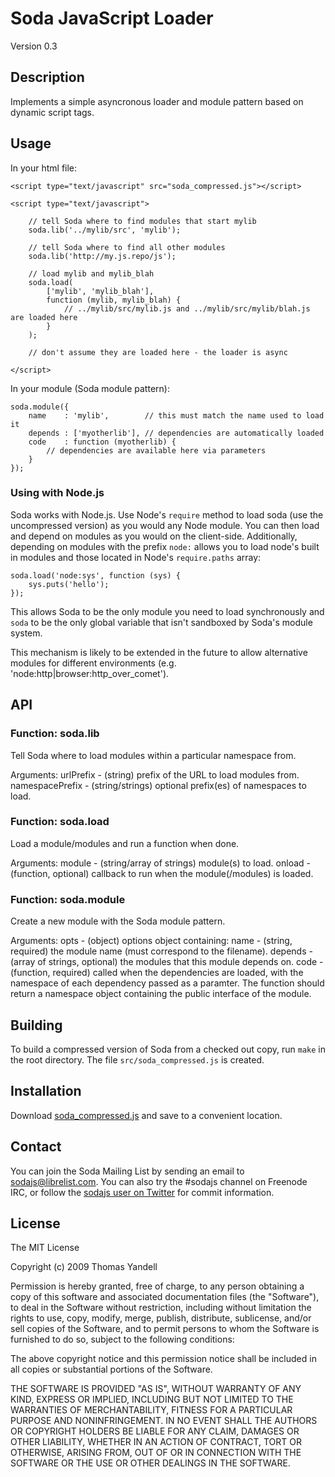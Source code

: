 Soda JavaScript Loader
======================

Version 0.3

Description
-----------

Implements a simple asyncronous loader and module pattern based on dynamic
script tags.

Usage
-----

In your html file:

    <script type="text/javascript" src="soda_compressed.js"></script>
    
    <script type="text/javascript">
        
        // tell Soda where to find modules that start mylib
        soda.lib('../mylib/src', 'mylib');
        
        // tell Soda where to find all other modules
        soda.lib('http://my.js.repo/js');
        
        // load mylib and mylib_blah
        soda.load(
            ['mylib', 'mylib_blah'],
            function (mylib, mylib_blah) {
                // ../mylib/src/mylib.js and ../mylib/src/mylib/blah.js are loaded here
            }
        );
        
        // don't assume they are loaded here - the loader is async
        
    </script>

In your module (Soda module pattern):

    soda.module({
        name    : 'mylib',        // this must match the name used to load it
        depends : ['myotherlib'], // dependencies are automatically loaded
        code    : function (myotherlib) {
            // dependencies are available here via parameters
        }
    });

### Using with Node.js

Soda works with Node.js. Use Node's `require` method to load soda (use the uncompressed
version) as you would any Node module. You can then load and depend on modules as you
would on the client-side. Additionally, depending on modules with the prefix `node:`
allows you to load node's built in modules and those located in Node's `require.paths` array:

    soda.load('node:sys', function (sys) {
        sys.puts('hello');
    });

This allows Soda to be the only module you need to load synchronously and `soda` to be the only
global variable that isn't sandboxed by Soda's module system.

This mechanism is likely to be extended in the future to allow alternative modules for different
environments (e.g. 'node:http|browser:http_over_comet').

API
---

### Function: soda.lib

Tell Soda where to load modules within a particular namespace from.

Arguments:
  urlPrefix       - (string) prefix of the URL to load modules from.
  namespacePrefix - (string/strings) optional prefix(es) of namespaces to load.

### Function: soda.load

Load a module/modules and run a function when done.

Arguments:
  module - (string/array of strings) module(s) to load.
  onload - (function, optional) callback to run when the module(/modules) is loaded.

### Function: soda.module

Create a new module with the Soda module pattern.

Arguments:
  opts - (object) options object containing:
    name    - (string, required) the module name (must correspond to the filename).
    depends - (array of strings, optional) the modules that this module depends on.
    code    - (function, required) called when the dependencies are loaded, with the
              namespace of each dependency passed as a paramter. The function should
              return a namespace object containing the public interface of the module.

Building
--------

To build a compressed version of Soda from a checked out copy, run `make` in the root
directory. The file `src/soda_compressed.js` is created.

Installation
------------

Download [soda_compressed.js](http://cloud.github.com/downloads/tomyan/soda/soda_compressed.js)
and save to a convenient location.

Contact
-------

You can join the Soda Mailing List by sending an email to
[sodajs@librelist.com](mailto:sodajs@librelist.com). You can also try the #sodajs
channel on Freenode IRC, or follow the
[sodajs user on Twitter](http://twitter.com/sodajs) for commit information.

License
-------

The MIT License

Copyright (c) 2009 Thomas Yandell

Permission is hereby granted, free of charge, to any person obtaining a copy
of this software and associated documentation files (the "Software"), to deal
in the Software without restriction, including without limitation the rights
to use, copy, modify, merge, publish, distribute, sublicense, and/or sell
copies of the Software, and to permit persons to whom the Software is
furnished to do so, subject to the following conditions:

The above copyright notice and this permission notice shall be included in
all copies or substantial portions of the Software.

THE SOFTWARE IS PROVIDED "AS IS", WITHOUT WARRANTY OF ANY KIND, EXPRESS OR
IMPLIED, INCLUDING BUT NOT LIMITED TO THE WARRANTIES OF MERCHANTABILITY,
FITNESS FOR A PARTICULAR PURPOSE AND NONINFRINGEMENT. IN NO EVENT SHALL THE
AUTHORS OR COPYRIGHT HOLDERS BE LIABLE FOR ANY CLAIM, DAMAGES OR OTHER
LIABILITY, WHETHER IN AN ACTION OF CONTRACT, TORT OR OTHERWISE, ARISING FROM,
OUT OF OR IN CONNECTION WITH THE SOFTWARE OR THE USE OR OTHER DEALINGS IN
THE SOFTWARE.
